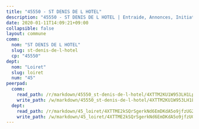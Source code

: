 ```yaml
---
title: "45550 - ST DENIS DE L HOTEL"
description: "45550 - ST DENIS DE L HOTEL | Entraide, Annonces, Initiatives"
date: 2020-01-11T14:09:21+09:00
collapsible: false
layout: commune
comm:
  nom: "ST DENIS DE L HOTEL"
  slug: st-denis-de-l-hotel
  cp: "45550"
dept:
  nom: "Loiret"
  slug: loiret
  num: "45"
peerpad:
  comm:
    read_path: /r/markdown/45550_st-denis-de-l-hotel/4XTTM2KU1W953LH1Lpx4xMCDuVd25sNCDRhjrwoTkbtrddPfg
    write_path: /w/markdown/45550_st-denis-de-l-hotel/4XTTM2KU1W953LH1Lpx4xMCDuVd25sNCDRhjrwoTkbtrddPfg-K3TgUQChM5sEiwFUSfo2NHAeWynhaU5vJcfTjLWn5YgAEXDLFRPUCaaAiw2QDHsM8pP89TLrCbDdoHeFPBoSi2LAGWwr2VGGheGQaVVMkmg1SYSKJnDVdjNqsFdAt2BQAhbyHxxi
  dept:
    read_path: /r/markdown/45_loiret/4XTTME2kSQrSgerkNd6EmDKdA5o9jfzUG2SAG8C2qVYb3YXN4
    write_path: /w/markdown/45_loiret/4XTTME2kSQrSgerkNd6EmDKdA5o9jfzUG2SAG8C2qVYb3YXN4-K3TgULpEDoP6p5UphGUnEGQQDb2AQTj81Z2trE1ZVsdtBZSXUbkVLE9oEias3DdMz5vmgxRH8ErfnuyVj2VYfJxxhBMoq5ZxQCDrb2jTVFkww5uEThgDKwT8pF9LfJGTpqNraKjJ
---
```



